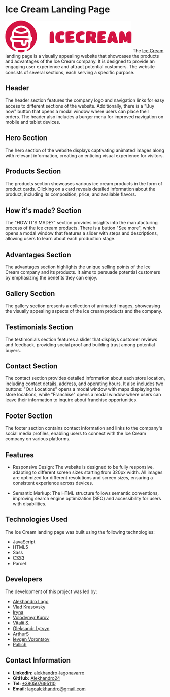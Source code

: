 # Ice Cream Landing Page
![GitHub actions settings](./src/images/favicon/logo-desktop@2x.png)
The [Ice Cream](https://alekhandro24.github.io/icecream-project/) landing page is a visually appealing website that showcases the products and advantages of the Ice Cream company. It is designed to provide an engaging user experience and attract potential customers. The website consists of several sections, each serving a specific purpose.

## Header
The header section features the company logo and navigation links for easy access to different sections of the website. Additionally, there is a "Buy now" button that opens a modal window where users can place their orders. The header also includes a burger menu for improved navigation on mobile and tablet devices.

## Hero Section
The hero section of the website displays captivating animated images along with relevant information, creating an enticing visual experience for visitors.

## Products Section
The products section showcases various ice cream products in the form of product cards. Clicking on a card reveals detailed information about the product, including its composition, price, and available flavors.

## How it's made? Section
The "HOW IT’S MADE?" section provides insights into the manufacturing process of the ice cream products. There is a button "See more", which opens a modal window that features a slider with steps and descriptions, allowing users to learn about each production stage.

## Advantages Section
The advantages section highlights the unique selling points of the Ice Cream company and its products. It aims to persuade potential customers by emphasizing the benefits they can enjoy.

## Gallery Section
The gallery section presents a collection of animated images, showcasing the visually appealing aspects of the ice cream products and the company.

## Testimonials Section
The testimonials section features a slider that displays customer reviews and feedback, providing social proof and building trust among potential buyers.

## Contact Section
The contact section provides detailed information about each store location, including contact details, address, and operating hours. It also includes two buttons: "Our Locations" opens a modal window with maps displaying the store locations, while "Franchise" opens a modal window where users can leave their information to inquire about franchise opportunities.

## Footer Section
The footer section contains contact information and links to the company's social media profiles, enabling users to connect with the Ice Cream company on various platforms.

## Features

* Responsive Design: The website is designed to be fully responsive, adapting to different screen sizes starting from 320px width. All images are optimized for different resolutions and screen sizes, ensuring a consistent experience across devices.

* Semantic Markup: The HTML structure follows semantic conventions, improving search engine optimization (SEO) and accessibility for users with disabilities.

## Technologies Used
The Ice Cream landing page was built using the following technologies:

* JavaScript
* HTML5
* Sass
* CSS3
* Parcel

## Developers

The development of this project was led by:
* [Alekhandro Lago](https://github.com/Alekhandro24)
* [Vlad Krasovsky](https://github.com/vladkrasovsky)
* [Iryna](https://github.com/IreneCreadora)
* [Volodymyr Kurov](https://github.com/vokur13)
* [Vitalii S.](https://github.com/Vi7ality)
* [Oleksandr Lytvyn](https://github.com/Oleksandr-Lytvyn)
* [ArthurS](https://github.com/Arthurosh)
* [Ievgen Vorontsov](https://github.com/Vorontsov1)
* [Pallich](https://github.com/Pallich)

## Contact Information
* **Linkedin:** [alekhandro-lagonavarro](https://www.linkedin.com/in/alekhandro-lagonavarro/)
* **GitHub:** [Alekhandro24](https://github.com/Alekhandro24)
* **Tel:** [+380507695110](+380507695110)
* **Email:** [lagoalekhandro@gmail.com](https://www.gmail.com)
  
